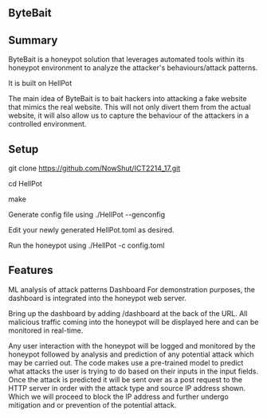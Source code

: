 ## ByteBait
## Summary
ByteBait is a honeypot solution that leverages automated tools within its honeypot environment to analyze the attacker's behaviours/attack patterns.

It is built on HellPot

The main idea of ByteBait is to bait hackers into attacking a fake website that mimics the real website. This will not only divert them from the actual website, it will also allow us to capture the behaviour of the attackers in a controlled environment.

## Setup
git clone https://github.com/NowShut/ICT2214_17.git

cd HellPot

make

Generate config file using ./HellPot --genconfig

Edit your newly generated HellPot.toml as desired.

Run the honeypot using ./HellPot -c config.toml

## Features
ML analysis of attack patterns
Dashboard
For demonstration purposes, the dashboard is integrated into the honeypot web server.

Bring up the dashboard by adding /dashboard at the back of the URL. All malicious traffic coming into the honeypot will be displayed here and can be monitored in real-time.

Any user interaction with the honeypot will be logged and monitored by the honeypot followed by analysis and prediction of any potential attack which may be carried out. The code makes use a pre-trained model to predict what attacks the user is trying to do based on their inputs in the input fields. Once the attack is predicted it will be sent over as a post request to the HTTP server in order with the attack type and source IP address shown. Which we will proceed to block the IP address and further undergo mitigation and or prevention of the potential attack.
